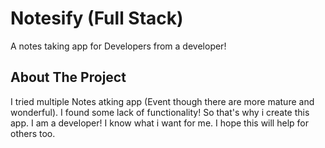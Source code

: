 # Notesify (Full Stack)

A notes taking app for Developers from a developer!

## About The Project

I tried multiple Notes atking app (Event though there are more mature and wonderful). I found some lack of functionality! So that's why i create this app. I am a developer! I know what i want for me. I hope this will help for others too.
